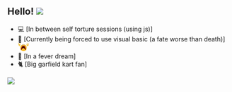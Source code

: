 ## Hello! <img src="https://raw.githubusercontent.com/MartinHeinz/MartinHeinz/master/wave.gif" width="30px">

- 💻 [In between self torture sessions (using js)]
- 🌱 [Currently being forced to use visual basic (a fate worse than death)]  <img src="https://raw.githubusercontent.com/Moosyu/Moosyu/main/images/despair_transparent.png" width="24px">
- 💪 [In a fever dream] 
- 🐈 [Big garfield kart fan]

<img align="center" src="github-readme-stats-one-liard-37.vercel.app/api/top-langs/?username=Moosyu&show_icons=true&theme=dracula"/>
